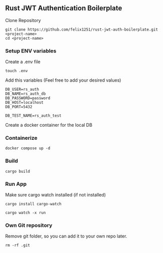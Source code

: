 ## Rust JWT Authentication Boilerplate

Clone Repository

```
git clone https://github.com/felix1251/rust-jwt-auth-boilerplate.git <project-name>
cd <project-name>
```

### Setup ENV variables

Create a .env file

```
touch .env
```

Add this variables (Feel free to add your desired values)

```
DB_USER=rs_auth
DB_NAME=rs_auth_db
DB_PASSWORD=password
DB_HOST=localhost
DB_PORT=5432

DB_TEST_NAME=rs_auth_test
```

Create a docker container for the local DB

### Containerize

```
docker compose up -d
```

### Build

```
cargo build
```

### Run App

Make sure cargo watch installed (if not installed)

```
cargo install cargo-watch
```

```
cargo watch -x run
```

### Own Git repository

Remove git folder, so you can add it to your own repo later.

```
rm -rf .git
```
